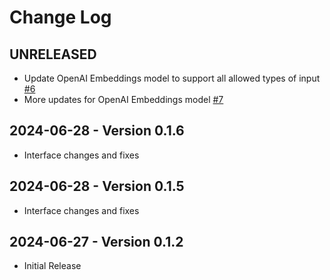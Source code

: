 # Change Log

## UNRELEASED

- Update OpenAI Embeddings model to support all allowed types of input [#6](https://github.com/hypermodeAI/models-as/pull/6)
- More updates for OpenAI Embeddings model [#7](https://github.com/hypermodeAI/models-as/pull/7)

## 2024-06-28 - Version 0.1.6

- Interface changes and fixes

## 2024-06-28 - Version 0.1.5

- Interface changes and fixes

## 2024-06-27 - Version 0.1.2

- Initial Release
